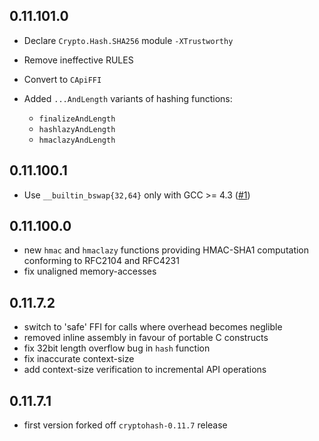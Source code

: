 ## 0.11.101.0

 - Declare `Crypto.Hash.SHA256` module `-XTrustworthy`
 - Remove ineffective RULES
 - Convert to `CApiFFI`
 - Added `...AndLength` variants of hashing functions:

      - `finalizeAndLength`
      - `hashlazyAndLength`
      - `hmaclazyAndLength`

## 0.11.100.1

 - Use `__builtin_bswap{32,64}` only with GCC >= 4.3
   ([#1](https://github.com/hvr/cryptohash-sha256/issues/1))

## 0.11.100.0

 - new `hmac` and `hmaclazy` functions providing HMAC-SHA1
   computation conforming to RFC2104 and RFC4231
 - fix unaligned memory-accesses

## 0.11.7.2

 - switch to 'safe' FFI for calls where overhead becomes neglible
 - removed inline assembly in favour of portable C constructs
 - fix 32bit length overflow bug in `hash` function
 - fix inaccurate context-size
 - add context-size verification to incremental API operations

## 0.11.7.1

 - first version forked off `cryptohash-0.11.7` release
